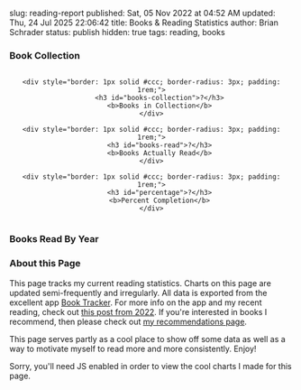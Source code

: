 slug: reading-report
published: Sat, 05 Nov 2022 at 04:52 AM
updated: Thu, 24 Jul 2025 22:06:42 
title: Books & Reading Statistics
author: Brian Schrader
status: publish
hidden: true
tags: reading, books


### Book Collection

<div style="display: flex; justify-content: space-around; align-items: stretch; gap: 1rem; text-align: center;">

    <div style="border: 1px solid #ccc; border-radius: 3px; padding: 1rem;">
        <h3 id="books-collection">?</h3>
        <b>Books in Collection</b>
    </div>

    <div style="border: 1px solid #ccc; border-radius: 3px; padding: 1rem;">
        <h3 id="books-read">?</h3>
        <b>Books Actually Read</b>
    </div>

    <div style="border: 1px solid #ccc; border-radius: 3px; padding: 1rem;">
        <h3 id="percentage">?</h3>
        <b>Percent Completion</b>
    </div>

</div>


### Books Read By Year

<div id="year-by-year" class="hide"></div>

<small id="last-updated"></small>

### About this Page

This page tracks my current reading statistics. Charts on this page are updated semi-frequently and irregularly. All data is exported from the excellent app [Book Tracker](https://booktrack.app). For more info on the app and my recent reading, check out [this post from 2022](/archive/reading-milestones-attention-spans-and-cool-charts/). If you're interested in books I recommend, then please check out [my recommendations page](/archive/bookshelf).

This page serves partly as a cool place to show off some data as well as a way to motivate myself to read more and more consistently. Enjoy!


<script src="/bin/d3.js"></script>
<noscript>Sorry, you'll need JS enabled in order to view the cool charts I made for this page.</noscript>
<script>
(async () => {
    const r = await fetch('https://home.brianschrader.com/datasets/reading.json');
    const data = await r.json();
    const filteredDates = data.filter(d => (
        d.readingStatus === "read" && !!d.finishedReading
    )).map(d => (
        (new Date(d.finishedReading)).getFullYear()
    )).reduce((dates, date) => {
        const count = dates[date] || 0;
        dates[date] = count + 1;
        return dates;
    }, {});
    const datesRead = Object.keys(filteredDates).map(
        key => ([key, filteredDates[key]])
    );

    console.log(data.filter(d => (
        d.readingStatus === "read" && !!d.finishedReading
    )))

    // Generate the Year-By-Year Chart

    const margin = {top: 15, right: 50, bottom: 40, left: 20},
        width = 650 - margin.left - margin.right,
        height = 300 - margin.top - margin.bottom;

    const svg = d3.select("#year-by-year")
      .append("svg")
        .attr("width", width + margin.left + margin.right)
        .attr("height", height + margin.top + margin.bottom)
        .append("g")
        .attr("transform",
              "translate(" + margin.left + "," + margin.top + ")");

      // Add X axis --> it is a date format
      var x = d3.scaleLinear()
        .domain([ d3.min(datesRead, d => d[0]), d3.max(datesRead, d => d[0]) ])
        .range([ 0, width ]);

      // Add Y axis
      var y = d3.scaleLinear()
        .domain([0, d3.max(datesRead, (d) => d[1])])
        .range([ height, 0 ]);

      // Add the area
      svg.append("path")
        .datum(datesRead)
        .attr("fill", "#CAD9F7")
        .attr("stroke", "#4068B8")
        .attr("stroke-width", 1.5)
        .attr("d", d3.area()
          .x(function(d) { return x(d[0]) })
          .y0(y(0))
          .y1(function(d) { return y(d[1]) })
          .curve(d3.curveStep)
        );

      svg.append("text")
        .attr("class", "y label")
        .attr("text-anchor", "end")
        .attr("y", 6)
        .attr("dy", "0em")
        .attr("transform", "rotate(-90)")
        .text("Books Read (count)");

      const xAxis = d3.axisBottom(x).ticks(null, "f");
      svg.append("g")
        .attr("transform", "translate(0, " + (height + margin.top) + ")")
        .call(xAxis);

      const yAxis = d3.axisRight(y).ticks();
      svg.append("g")
        .attr("id", "yticks")
        .attr("transform", "translate(" + (width + margin.left) +", 0)")
        .call(yAxis);

      // Unhide it.
      document.getElementById('year-by-year').className = 'histogram';

      const lastUpdated = document.querySelector('#last-updated');
      const moreRecent = data.sort((a, b) => (
        (new Date(b.finishedReading)) - (new Date(a.finishedReading))
      ))[0];
      lastUpdated.innerText = "Last Updated: " + (new Date(moreRecent.finishedReading)).toLocaleDateString();

      // Calculate stats

      const collectionSize = data.length;
      const booksRead = data.filter(book => (
        book.readingStatus === "read"
      )).length
      const percentage = Math.round(booksRead / collectionSize * 100);

      document.querySelector('#books-collection').innerText = collectionSize;
      document.querySelector('#books-read').innerText = booksRead;
      document.querySelector('#percentage').innerText = (
        percentage + '%'
      );
})()
</script>
